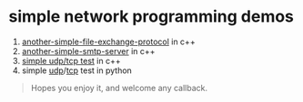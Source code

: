 # simple network programming demos

1. [another-simple-file-exchange-protocol](./another-simple-file-exchange-protocol/README.md) in c++
2. [another-simple-smtp-server](./another-simple-smtp-server/report.md) in c++
3. [simple udp/tcp test](./simple-cpp-udp-client-server/Report1.md) in c++
4. simple [udp](./UDP)/[tcp](./TCP) test in python

> Hopes you enjoy it, and welcome any callback.
